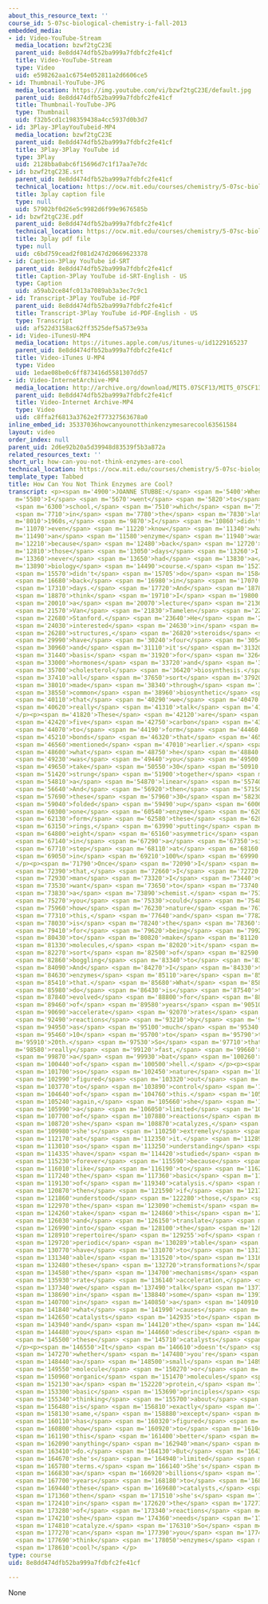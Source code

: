 ```yaml
---
about_this_resource_text: ''
course_id: 5-07sc-biological-chemistry-i-fall-2013
embedded_media:
- id: Video-YouTube-Stream
  media_location: bzwf2tgC23E
  parent_uid: 8e8dd474dfb52ba999a7fdbfc2fe41cf
  title: Video-YouTube-Stream
  type: Video
  uid: e598262aa1c6754e052811a2d6606ce5
- id: Thumbnail-YouTube-JPG
  media_location: https://img.youtube.com/vi/bzwf2tgC23E/default.jpg
  parent_uid: 8e8dd474dfb52ba999a7fdbfc2fe41cf
  title: Thumbnail-YouTube-JPG
  type: Thumbnail
  uid: f32b5cd1c198359438a4cc5937d0b3d7
- id: 3Play-3PlayYouTubeid-MP4
  media_location: bzwf2tgC23E
  parent_uid: 8e8dd474dfb52ba999a7fdbfc2fe41cf
  title: 3Play-3Play YouTube id
  type: 3Play
  uid: 2128bba0abc6f15696d7c1f17aa7e7dc
- id: bzwf2tgC23E.srt
  parent_uid: 8e8dd474dfb52ba999a7fdbfc2fe41cf
  technical_location: https://ocw.mit.edu/courses/chemistry/5-07sc-biological-chemistry-i-fall-2013/instructor-insights/how-can-you-not-think-enzymes-are-cool/bzwf2tgC23E.srt
  title: 3play caption file
  type: null
  uid: 57902bf0d26e5c9982d6f99e9676585b
- id: bzwf2tgC23E.pdf
  parent_uid: 8e8dd474dfb52ba999a7fdbfc2fe41cf
  technical_location: https://ocw.mit.edu/courses/chemistry/5-07sc-biological-chemistry-i-fall-2013/instructor-insights/how-can-you-not-think-enzymes-are-cool/bzwf2tgC23E.pdf
  title: 3play pdf file
  type: null
  uid: c6bd759cead2f081d247d20669623378
- id: Caption-3Play YouTube id-SRT
  parent_uid: 8e8dd474dfb52ba999a7fdbfc2fe41cf
  title: Caption-3Play YouTube id-SRT-English - US
  type: Caption
  uid: a59ab2ce84fc013a7089ab3a3ec7c9c1
- id: Transcript-3Play YouTube id-PDF
  parent_uid: 8e8dd474dfb52ba999a7fdbfc2fe41cf
  title: Transcript-3Play YouTube id-PDF-English - US
  type: Transcript
  uid: af522d3158ac62ff3525def5a573e93a
- id: Video-iTunesU-MP4
  media_location: https://itunes.apple.com/us/itunes-u/id1229165237
  parent_uid: 8e8dd474dfb52ba999a7fdbfc2fe41cf
  title: Video-iTunes U-MP4
  type: Video
  uid: 1edae08be0c6ff873416d5581307dd57
- id: Video-InternetArchive-MP4
  media_location: http://archive.org/download/MIT5.07SCF13/MIT5_07SCF13_INT_JOANNE_E_300k.mp4
  parent_uid: 8e8dd474dfb52ba999a7fdbfc2fe41cf
  title: Video-Internet Archive-MP4
  type: Video
  uid: c8ffa2f6813a3762e2f77327563678a0
inline_embed_id: 35337036howcanyounotthinkenzymesarecool63561584
layout: video
order_index: null
parent_uid: 2d6e92b20a5d39948d83539f5b3a872a
related_resources_text: ''
short_url: how-can-you-not-think-enzymes-are-cool
technical_location: https://ocw.mit.edu/courses/chemistry/5-07sc-biological-chemistry-i-fall-2013/instructor-insights/how-can-you-not-think-enzymes-are-cool
template_type: Tabbed
title: How Can You Not Think Enzymes are Cool?
transcript: <p><span m='4900'>JOANNE STUBBE:</span> <span m='5400'>When</span> <span
  m='5580'>I</span> <span m='5670'>went</span> <span m='5820'>to</span> <span m='5880'>graduate</span>
  <span m='6300'>school,</span> <span m='7510'>which</span> <span m='7590'>was</span>
  <span m='7710'>in</span> <span m='7780'>the</span> <span m='7830'>late</span> <span
  m='8010'>1960s,</span> <span m='9870'>I</span> <span m='10860'>didn't</span> <span
  m='11070'>even</span> <span m='11220'>know</span> <span m='11340'>what</span> <span
  m='11490'>an</span> <span m='11580'>enzyme</span> <span m='11940'>was,</span> <span
  m='12210'>because</span> <span m='12480'>back</span> <span m='12720'>in</span> <span
  m='12810'>those</span> <span m='13050'>days</span> <span m='13260'>I'd</span> <span
  m='13360'>never</span> <span m='13650'>had</span> <span m='13830'>a</span> <span
  m='13890'>biology</span> <span m='14490'>course.</span> <span m='15270'>They</span>
  <span m='15570'>didn't</span> <span m='15705'>do</span> <span m='15840'>biochemistry</span>
  <span m='16680'>back</span> <span m='16980'>in</span> <span m='17070'>those</span>
  <span m='17310'>days.</span> <span m='17720'>And</span> <span m='18780'>I</span>
  <span m='18870'>think</span> <span m='19710'>I</span> <span m='19800'>heard</span>
  <span m='20010'>a</span> <span m='20070'>lecture</span> <span m='21360'>by</span>
  <span m='21570'>Van</span> <span m='21830'>Tamelen</span> <span m='22380'>at</span>
  <span m='22680'>Stanford.</span> <span m='23640'>He</span> <span m='23820'>was</span>
  <span m='24030'>interested</span> <span m='24630'>in</span> <span m='25670'>steroid</span>
  <span m='26280'>structures,</span> <span m='26820'>steroids</span> <span m='28330'>that</span>
  <span m='29990'>have</span> <span m='30240'>four</span> <span m='30540'>rings</span>
  <span m='30960'>and</span> <span m='31110'>it's</span> <span m='31320'>the</span>
  <span m='31440'>basis</span> <span m='31920'>for</span> <span m='32640'>sex</span>
  <span m='33000'>hormones</span> <span m='33720'>and</span> <span m='33930'>for</span>
  <span m='35700'>cholesterol</span> <span m='36420'>biosynthesis.</span> <span m='37290'>They're</span>
  <span m='37410'>all</span> <span m='37650'>sort</span> <span m='37920'>of</span>
  <span m='38010'>made</span> <span m='38340'>through</span> <span m='38520'>a</span>
  <span m='38550'>common</span> <span m='38960'>biosynthetic</span> <span m='39630'>pathway</span>
  <span m='40110'>that</span> <span m='40290'>we</span> <span m='40470'>don't</span>
  <span m='40620'>really</span> <span m='41310'>talk</span> <span m='41580'>about.</span>
  </p><p><span m='41820'>These</span> <span m='42120'>are</span> <span m='42270'>these</span>
  <span m='42420'>five</span> <span m='42750'>carbon</span> <span m='43200'>units</span>
  <span m='44070'>to</span> <span m='44190'>form</span> <span m='44460'>carbon-carbon</span>
  <span m='45210'>bonds</span> <span m='46320'>that</span> <span m='46500'>I</span>
  <span m='46560'>mentioned</span> <span m='47010'>earlier.</span> <span m='47860'>Anyhow,</span>
  <span m='48600'>what</span> <span m='48750'>he</span> <span m='48840'>showed</span>
  <span m='49230'>was</span> <span m='49440'>you</span> <span m='49500'>could</span>
  <span m='49650'>take</span> <span m='50550'>30</span> <span m='50910'>carbon</span>
  <span m='51420'>strung</span> <span m='51900'>together</span> <span m='54410'>in</span>
  <span m='54810'>a</span> <span m='54870'>linear</span> <span m='55740'>form.</span>
  <span m='56640'>And</span> <span m='56920'>then</span> <span m='57150'>somehow</span>
  <span m='57690'>these</span> <span m='57960'>30</span> <span m='58230'>carbons</span>
  <span m='59040'>folded</span> <span m='59490'>up</span> <span m='60060'>with</span>
  <span m='60300'>one</span> <span m='60540'>enzyme</span> <span m='62000'>to</span>
  <span m='62130'>form</span> <span m='62580'>these</span> <span m='62850'>four</span>
  <span m='63150'>rings,</span> <span m='63990'>putting</span> <span m='64410'>in</span>
  <span m='64800'>eight</span> <span m='65160'>asymmetric</span> <span m='66030'>centers</span>
  <span m='67140'>in</span> <span m='67290'>a</span> <span m='67350'>single</span>
  <span m='67710'>step</span> <span m='68110'>at</span> <span m='68160'>pH7</span>
  <span m='69050'>in</span> <span m='69210'>100%</span> <span m='69990'>yield.</span>
  </p><p><span m='71790'>Once</span> <span m='72090'>I</span> <span m='72180'>saw</span>
  <span m='72390'>that,</span> <span m='72660'>I</span> <span m='72720'>said</span>
  <span m='72930'>man</span> <span m='73320'>I</span> <span m='73440'>don't</span>
  <span m='73530'>want</span> <span m='73650'>to</span> <span m='73740'>be</span>
  <span m='73830'>a</span> <span m='73890'>chemist.</span> <span m='75150'>If</span>
  <span m='75270'>you</span> <span m='75330'>could</span> <span m='75480'>see</span>
  <span m='75960'>how</span> <span m='76230'>nature</span> <span m='76740'>designed</span>
  <span m='77310'>this,</span> <span m='77640'>and</span> <span m='77820'>what</span>
  <span m='78030'>is</span> <span m='78240'>the</span> <span m='78360'>basis</span>
  <span m='79410'>for</span> <span m='79620'>being</span> <span m='79920'>able</span>
  <span m='80430'>to</span> <span m='80820'>make</span> <span m='81120'>these</span>
  <span m='81330'>molecules,</span> <span m='82020'>it</span> <span m='82145'>was</span>
  <span m='82270'>sort</span> <span m='82500'>of</span> <span m='82590'>mind</span>
  <span m='82860'>boggling</span> <span m='83340'>to</span> <span m='83460'>me.</span>
  <span m='84090'>And</span> <span m='84270'>I</span> <span m='84330'>think</span>
  <span m='84630'>enzymes</span> <span m='85110'>are</span> <span m='85140'>like</span>
  <span m='85410'>that.</span> <span m='85680'>What</span> <span m='85830'>they</span>
  <span m='85980'>do</span> <span m='86430'>is</span> <span m='87540'>they've</span>
  <span m='87840'>evolved</span> <span m='88800'>for</span> <span m='88950'>billions</span>
  <span m='89460'>of</span> <span m='89580'>years</span> <span m='90510'>to</span>
  <span m='90690'>accelerate</span> <span m='92070'>rates</span> <span m='92370'>of</span>
  <span m='92490'>reactions</span> <span m='93210'>by</span> <span m='94110'>factors</span>
  <span m='94950'>as</span> <span m='95100'>much</span> <span m='95340'>as</span>
  <span m='95460'>10</span> <span m='95700'>to</span> <span m='95790'>the</span> <span
  m='95910'>20th.</span> <span m='97530'>So</span> <span m='97710'>that's</span> <span
  m='98580'>really</span> <span m='99120'>fast,</span> <span m='99660'>like</span>
  <span m='99870'>a</span> <span m='99930'>bat</span> <span m='100260'>out</span>
  <span m='100440'>of</span> <span m='100500'>hell.</span> </p><p><span m='101490'>And</span>
  <span m='101700'>so</span> <span m='102450'>nature</span> <span m='102810'>has</span>
  <span m='102990'>figured</span> <span m='103320'>out</span> <span m='103560'>how</span>
  <span m='103770'>to</span> <span m='103890'>control</span> <span m='104430'>all</span>
  <span m='104640'>of</span> <span m='104760'>this.</span> <span m='105160'>But</span>
  <span m='105240'>again,</span> <span m='105660'>she</span> <span m='105840'>has</span>
  <span m='105990'>a</span> <span m='106050'>limited</span> <span m='106530'>repertoire</span>
  <span m='107700'>of</span> <span m='107880'>reactions</span> <span m='108570'>that</span>
  <span m='108720'>she</span> <span m='108870'>catalyzes,</span> <span m='109770'>but</span>
  <span m='109980'>she's</span> <span m='110250'>extremely</span> <span m='111930'>good</span>
  <span m='112170'>at</span> <span m='112350'>it.</span> <span m='112890'>And</span>
  <span m='113010'>so</span> <span m='113250'>understanding</span> <span m='113880'>people</span>
  <span m='114335'>have</span> <span m='114420'>studied</span> <span m='114780'>enzymes</span>
  <span m='115230'>forever</span> <span m='115590'>because</span> <span m='115890'>I'd</span>
  <span m='116010'>like</span> <span m='116190'>to</span> <span m='116250'>understand</span>
  <span m='117240'>the</span> <span m='117360'>basic</span> <span m='117780'>principles</span>
  <span m='119130'>of</span> <span m='119340'>catalysis.</span> <span m='120660'>And</span>
  <span m='120870'>then</span> <span m='121590'>if</span> <span m='121710'>you</span>
  <span m='121860'>understood</span> <span m='122280'>those,</span> <span m='122600'>can</span>
  <span m='122970'>the</span> <span m='123090'>chemist</span> <span m='123610'>then</span>
  <span m='124260'>take</span> <span m='124860'>this</span> <span m='125100'>understanding</span>
  <span m='126030'>and</span> <span m='126150'>translate</span> <span m='126870'>it</span>
  <span m='126990'>into</span> <span m='128100'>the</span> <span m='128580'>bigger</span>
  <span m='128910'>repertoire</span> <span m='129255'>of</span> <span m='129600'>the</span>
  <span m='129720'>periodic</span> <span m='130289'>table</span> <span m='130650'>you</span>
  <span m='130770'>have</span> <span m='131070'>to</span> <span m='131190'>be</span>
  <span m='131340'>able</span> <span m='131520'>to</span> <span m='131670'>do</span>
  <span m='132480'>these</span> <span m='132720'>transformations?</span> <span m='133720'>So</span>
  <span m='134580'>the</span> <span m='134700'>mechanisms</span> <span m='135720'>of</span>
  <span m='135930'>rate</span> <span m='136140'>acceleration,</span> <span m='137130'>which</span>
  <span m='137340'>we</span> <span m='137490'>talk</span> <span m='137760'>about</span>
  <span m='138690'>in</span> <span m='138840'>some</span> <span m='139140'>detail</span>
  <span m='140700'>in</span> <span m='140850'>a</span> <span m='140910'>lecture,</span>
  <span m='141840'>what</span> <span m='141990'>causes</span> <span m='142440'>these</span>
  <span m='142650'>catalysts</span> <span m='142935'>to</span> <span m='143220'>work,</span>
  <span m='143940'>and</span> <span m='144120'>the</span> <span m='144240'>way</span>
  <span m='144480'>you</span> <span m='144660'>describe</span> <span m='145350'>how</span>
  <span m='145500'>these</span> <span m='145710'>catalysts</span> <span m='146280'>work.</span>
  </p><p><span m='146550'>It</span> <span m='146610'>doesn't</span> <span m='146880'>matter</span>
  <span m='147270'>whether</span> <span m='147480'>you're</span> <span m='148050'>using</span>
  <span m='148440'>a</span> <span m='148500'>small</span> <span m='148980'>inorganic</span>
  <span m='149550'>molecule</span> <span m='150270'>or</span> <span m='150480'>small</span>
  <span m='150960'>organic</span> <span m='151470'>molecules</span> <span m='152040'>or</span>
  <span m='152130'>a</span> <span m='152220'>protein,</span> <span m='153210'>the</span>
  <span m='153300'>basic</span> <span m='153690'>principles</span> <span m='155040'>and</span>
  <span m='155340'>thinking</span> <span m='155700'>about</span> <span m='155970'>catalysis</span>
  <span m='156480'>is</span> <span m='156810'>exactly</span> <span m='157980'>the</span>
  <span m='158130'>same,</span> <span m='158880'>except</span> <span m='159300'>nature</span>
  <span m='160110'>has</span> <span m='160320'>figured</span> <span m='160620'>out</span>
  <span m='160800'>how</span> <span m='160920'>to</span> <span m='161040'>do</span>
  <span m='161190'>this</span> <span m='161400'>better</span> <span m='161700'>than</span>
  <span m='162090'>anything</span> <span m='162940'>man</span> <span m='163230'>can</span>
  <span m='163410'>do.</span> <span m='164130'>But</span> <span m='164310'>again,</span>
  <span m='164670'>she's</span> <span m='164940'>limited</span> <span m='165600'>in</span>
  <span m='165780'>terms.</span> <span m='166140'>She's</span> <span m='166500'>had</span>
  <span m='166830'>a</span> <span m='166920'>billions</span> <span m='167550'>of</span>
  <span m='167700'>years</span> <span m='168180'>to</span> <span m='168630'>evolve</span>
  <span m='169440'>these</span> <span m='169680'>catalysts,</span> <span m='171020'>but</span>
  <span m='171360'>then</span> <span m='171510'>she's</span> <span m='171780'>limited</span>
  <span m='172410'>in</span> <span m='172620'>the</span> <span m='172710'>repertoire</span>
  <span m='173280'>of</span> <span m='173340'>reactions</span> <span m='174060'>that</span>
  <span m='174210'>she</span> <span m='174360'>needs</span> <span m='174720'>to</span>
  <span m='174810'>catalyze.</span> <span m='176310'>So</span> <span m='177150'>how</span>
  <span m='177270'>can</span> <span m='177390'>you</span> <span m='177480'>not</span>
  <span m='177690'>think</span> <span m='178050'>enzymes</span> <span m='178510'>are</span>
  <span m='178610'>cool?</span> </p>
type: course
uid: 8e8dd474dfb52ba999a7fdbfc2fe41cf

---
```

None